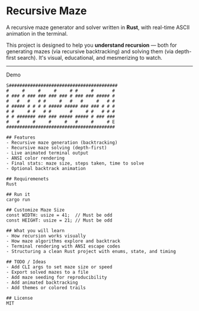 # Recursive Maze

A recursive maze generator and solver written in **Rust**, with real-time ASCII animation in the terminal.

This project is designed to help you **understand recursion** — both for generating mazes (via recursive backtracking) and solving them (via depth-first search). It's visual, educational, and mesmerizing to watch.

---

Demo

```text
S#########################################
#     #     #     #     # #     #       #
# ### # ### ### ### ### # ### ### ##### #
#   #   #   # #     #   #   #     #   # #
# ##### # # # # ##### ##### ### ### # # #
# #     # #   # #       #     # #   # # #
# # ####### ### ### ##### ##### # ### ###
#   #     #     #     #   #     #     # E
#########################################

## Features
- Recursive maze generation (backtracking)
- Recursive maze solving (depth-first)
- Live animated terminal output
- ANSI color rendering
- Final stats: maze size, steps taken, time to solve
- Optional backtrack animation

## Requiremenets
Rust

## Run it
cargo run

## Customize Maze Size
const WIDTH: usize = 41;  // Must be odd
const HEIGHT: usize = 21; // Must be odd

## What you will learn
- How recursion works visually
- How maze algorithms explore and backtrack
- Terminal rendering with ANSI escape codes
- Structuring a clean Rust project with enums, state, and timing

## TODO / Ideas
- Add CLI args to set maze size or speed
- Export solved mazes to a file
- Add maze seeding for reproducibility
- Add animated backtracking
- Add themes or colored trails

## License
MIT 

